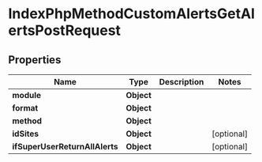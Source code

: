 

# IndexPhpMethodCustomAlertsGetAlertsPostRequest


## Properties

| Name | Type | Description | Notes |
|------------ | ------------- | ------------- | -------------|
|**module** | **Object** |  |  |
|**format** | **Object** |  |  |
|**method** | **Object** |  |  |
|**idSites** | **Object** |  |  [optional] |
|**ifSuperUserReturnAllAlerts** | **Object** |  |  [optional] |



